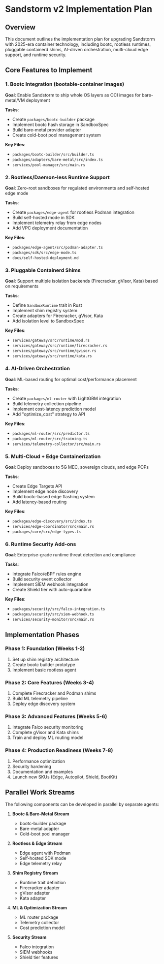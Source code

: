 # Sandstorm v2 Implementation Plan

## Overview

This document outlines the implementation plan for upgrading Sandstorm with 2025-era container technology, including bootc, rootless runtimes, pluggable containerd shims, AI-driven orchestration, multi-cloud edge support, and runtime security.

## Core Features to Implement

### 1. Bootc Integration (bootable-container images)
**Goal**: Enable Sandstorm to ship whole OS layers as OCI images for bare-metal/VM deployment

**Tasks**:
- Create `packages/bootc-builder` package
- Implement bootc hash storage in SandboxSpec
- Build bare-metal provider adapter
- Create cold-boot pool management system

**Key Files**:
- `packages/bootc-builder/src/builder.ts`
- `packages/adapters/bare-metal/src/index.ts`
- `services/pool-manager/src/main.rs`

### 2. Rootless/Daemon-less Runtime Support
**Goal**: Zero-root sandboxes for regulated environments and self-hosted edge mode

**Tasks**:
- Create `packages/edge-agent` for rootless Podman integration
- Build self-hosted mode in SDK
- Implement telemetry relay from edge nodes
- Add VPC deployment documentation

**Key Files**:
- `packages/edge-agent/src/podman-adapter.ts`
- `packages/sdk/src/edge-mode.ts`
- `docs/self-hosted-deployment.md`

### 3. Pluggable Containerd Shims
**Goal**: Support multiple isolation backends (Firecracker, gVisor, Kata) based on requirements

**Tasks**:
- Define `SandboxRuntime` trait in Rust
- Implement shim registry system
- Create adapters for Firecracker, gVisor, Kata
- Add isolation level to SandboxSpec

**Key Files**:
- `services/gateway/src/runtime/mod.rs`
- `services/gateway/src/runtime/firecracker.rs`
- `services/gateway/src/runtime/gvisor.rs`
- `services/gateway/src/runtime/kata.rs`

### 4. AI-Driven Orchestration
**Goal**: ML-based routing for optimal cost/performance placement

**Tasks**:
- Create `packages/ml-router` with LightGBM integration
- Build telemetry collection pipeline
- Implement cost-latency prediction model
- Add "optimize_cost" strategy to API

**Key Files**:
- `packages/ml-router/src/predictor.ts`
- `packages/ml-router/src/training.ts`
- `services/telemetry-collector/src/main.rs`

### 5. Multi-Cloud + Edge Containerization
**Goal**: Deploy sandboxes to 5G MEC, sovereign clouds, and edge POPs

**Tasks**:
- Create Edge Targets API
- Implement edge node discovery
- Build bootc-based edge flashing system
- Add latency-based routing

**Key Files**:
- `packages/edge-discovery/src/index.ts`
- `services/edge-coordinator/src/main.rs`
- `packages/core/src/edge-types.ts`

### 6. Runtime Security Add-ons
**Goal**: Enterprise-grade runtime threat detection and compliance

**Tasks**:
- Integrate Falco/eBPF rules engine
- Build security event collector
- Implement SIEM webhook integration
- Create Shield tier with auto-quarantine

**Key Files**:
- `packages/security/src/falco-integration.ts`
- `packages/security/src/siem-webhook.ts`
- `services/security-monitor/src/main.rs`

## Implementation Phases

### Phase 1: Foundation (Weeks 1-2)
1. Set up shim registry architecture
2. Create bootc builder prototype
3. Implement basic rootless agent

### Phase 2: Core Features (Weeks 3-4)
1. Complete Firecracker and Podman shims
2. Build ML telemetry pipeline
3. Deploy edge discovery system

### Phase 3: Advanced Features (Weeks 5-6)
1. Integrate Falco security monitoring
2. Complete gVisor and Kata shims
3. Train and deploy ML routing model

### Phase 4: Production Readiness (Weeks 7-8)
1. Performance optimization
2. Security hardening
3. Documentation and examples
4. Launch new SKUs (Edge, Autopilot, Shield, BootKit)

## Parallel Work Streams

The following components can be developed in parallel by separate agents:

1. **Bootc & Bare-Metal Stream**
   - bootc-builder package
   - Bare-metal adapter
   - Cold-boot pool manager

2. **Rootless & Edge Stream**
   - Edge agent with Podman
   - Self-hosted SDK mode
   - Edge telemetry relay

3. **Shim Registry Stream**
   - Runtime trait definition
   - Firecracker adapter
   - gVisor adapter
   - Kata adapter

4. **ML & Optimization Stream**
   - ML router package
   - Telemetry collector
   - Cost prediction model

5. **Security Stream**
   - Falco integration
   - SIEM webhooks
   - Shield tier features